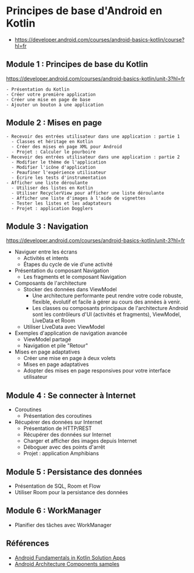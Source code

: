 # Principes de base d'Android en Kotlin

- https://developer.android.com/courses/android-basics-kotlin/course?hl=fr

## Module 1 : Principes de base du Kotlin

https://developer.android.com/courses/android-basics-kotlin/unit-3?hl=fr

    - Présentation du Kotlin
    - Créer votre première application
    - Créer une mise en page de base
    - Ajouter un bouton à une application

## Module 2 : Mises en page 
    - Recevoir des entrées utilisateur dans une application : partie 1
      - Classes et héritage en Kotlin
      - Créer des mises en page XML pour Android
      - Projet : Calculer le pourboire
    - Recevoir des entrées utilisateur dans une application : partie 2
      - Modifier le thème de l'application
      - Modifier l'icône d'application
      - Peaufiner l'expérience utilisateur
      - Écrire les tests d'instrumentation
    - Afficher une liste déroulante
      - Utiliser des listes en Kotlin
      - Utiliser RecyclerView pour afficher une liste déroulante
      - Afficher une liste d'images à l'aide de vignettes
      - Tester les listes et les adaptateurs
      - Projet : application Dogglers

## Module 3 : Navigation

https://developer.android.com/courses/android-basics-kotlin/unit-3?hl=fr

  - Naviguer entre les écrans
    - Activités et intents
    - Étapes du cycle de vie d'une activité
  - Présentation du composant Navigation
    - Les fragments et le composant Navigation
  - Composants de l'architecture
    - Stocker des données dans ViewModel
      - Une architecture performante peut rendre votre code robuste, flexible, évolutif et facile à gérer au cours des années à venir.
      - Les classes ou composants principaux de l'architecture Android sont les contrôleurs d'UI (activités et fragments), ViewModel, LiveData et Room
    - Utiliser LiveData avec ViewModel
  - Exemples d'application de navigation avancée
    - ViewModel partagé
    - Navigation et pile "Retour"
  - Mises en page adaptatives
    - Créer une mise en page à deux volets
    - Mises en page adaptatives
    - Adopter des mises en page responsives pour votre interface utilisateur
  
## Module 4 : Se connecter à Internet
- Coroutines
  - Présentation des coroutines
- Récupérer des données sur Internet
  - Présentation de HTTP/REST
  - Récupérer des données sur Internet
  - Charger et afficher des images depuis Internet
  - Déboguer avec des points d'arrêt
  - Projet : application Amphibians
## Module 5 : Persistance des données
- Présentation de SQL, Room et Flow
- Utiliser Room pour la persistance des données
## Module 6 : WorkManager
- Planifier des tâches avec WorkManager


## Références 
- [Android Fundamentals in Kotlin Solution Apps](https://github.com/google-developer-training/android-kotlin-fundamentals-apps)
- [Android Architecture Components samples](https://github.com/android/architecture-components-samples)
